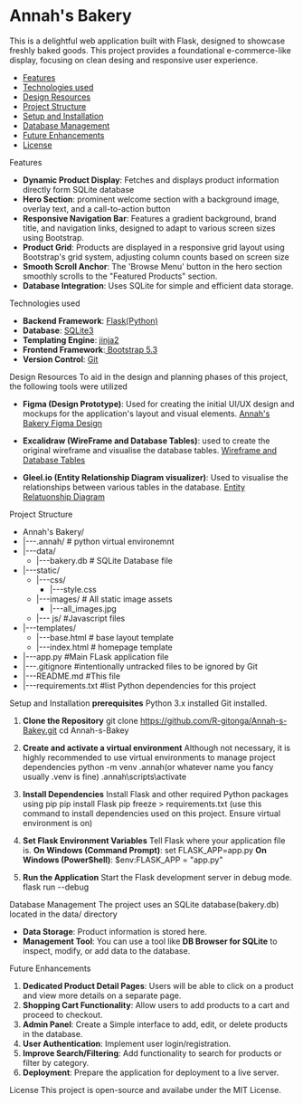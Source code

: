 # Annah's Bakery

This is a delightful web application built with Flask, designed to showcase freshly baked goods. This project provides a foundational e-commerce-like display, focusing on clean desing and responsive user experience.

* [Features](#features)
* [Technologies used](#technologies-used)
* [Design Resources](#design-resources)
* [Project Structure](#project-structure)
* [Setup and Installation](#setup-and-installation)
* [Database Management](#database-management)
* [Future Enhancements](#future-enhancements)
* [License](#license)

Features
* **Dynamic Product Display**: Fetches and displays product information directly form SQLite database
* **Hero Section**: prominent welcome section with a background image, overlay text, and a call-to-action button
* **Responsive Navigation Bar**: Features a gradient background, brand title, and navigation links, designed to adapt to various screen sizes using Bootstrap.
* **Product Grid**: Products are displayed in a responsive grid layout using Bootstrap's grid system, adjusting column counts based on screen size
* **Smooth Scroll Anchor**: The 'Browse Menu' button in the hero section smoothly scrolls to the "Featured Products" section.
* **Database Integration**: Uses SQLite for simple and efficient data storage.

Technologies used
* **Backend Framework**: [Flask(Python)](https://flask.palletsprojects.com/en/stable/)
* **Database**: [SQLite3](https://sqlite.org/index.html)
* **Templating Engine**: [jinja2](https://jinja.palletsprojects.com/en/stable/)
* **Frontend Framework**:[ Bootstrap 5.3](https://getbootstrap.com/)
* **Version Control**: [Git](https://git-scm.com/downloads)

Design Resources
To aid in the design and planning phases of this project, the following tools were utilized
* **Figma (Design Prototype)**: Used for creating the initial UI/UX design and mockups for the application's layout and visual elements.
    [Annah's Bakery Figma Design](https://www.figma.com/design/GLuq36nJJyR3JjDxGlYlxk/Annah-s-Bakery?node-id=16-153&m=dev&t=SamXmvDEVVWDFdMm-1)

* **Excalidraw (WireFrame and Database Tables)**: used to create the original wireframe and visualise the database tables.
    [Wireframe and Database Tables](https://excalidraw.com/#json=iX84712tmU8o82IcS4Gty,Hq0oUYtNSmy5L_NdZWXIPA)

* **Gleel.io (Entity Relationship Diagram visualizer)**: Used to visualise the relationships between various tables in the database.
    [Entity Relatuonship Diagram](https://app.gleek.io/diagrams/-2Xn1HDkrv6RUOMJ1Idbqw)

Project Structure
* Annah's Bakery/
* |---.annah/     # python virtual environemnt
* |---data/
    * |---bakery.db       # SQLite Database file
* |---static/
    * |---css/
        * |---style.css
    * |---images/     # All static image assets
        * |---all_images.jpg
    * |--- js/        #Javascript files
* |---templates/
    * |---base.html       # base layout template 
    * |---index.html      # homepage template
* |---app.py      #Main FLask application file
* |---.gitignore  #intentionally untracked files to be ignored by Git
* |---README.md   #This file
* |---requirements.txt #list Python dependencies for this project

Setup and Installation
**prerequisites**
Python 3.x installed
Git installed.

1. **Clone the Repository**
    git clone https://github.com/R-gitonga/Annah-s-Bakey.git
    cd Annah-s-Bakey

2. **Create and activate a virtual environment**
Although not necessary, it is highly recommended to use virtual environments to manage project dependencies
        python -m venv .annah(or whatever name you fancy usually .venv is fine)
        .annah\scripts\activate

3. **Install Dependencies**
Install Flask and other required Python packages using pip
    pip install Flask
    pip freeze > requirements.txt (use this command to install dependencies used on this project. Ensure virtual environment is on)

4. **Set Flask Environment Variables**
Tell Flask where your application file is.
    **On Windows (Command Prompt)**:
        set FLASK_APP=app.py
    **On Windows (PowerShell)**:
        $env:FLASK_APP = "app.py"

5. **Run the Application**
Start the Flask development server in debug mode.
    flask run --debug

Database Management
The project uses an SQLite database(bakery.db) located in the data/ directory

* **Data Storage**: Product information is stored here.
* **Management Tool**: You can use a tool like **DB Browser for SQLite** to inspect, modify, or add data to the database.

Future Enhancements
1. **Dedicated Product Detail Pages**: Users will be able to click on a product and view more details on a separate page.
2. **Shopping Cart Functionality**: Allow users to add products to a cart and proceed to checkout.
3. **Admin Panel**: Create a Simple interface to add, edit, or delete products in the database.
4. **User Authentication**: Implement user login/registration.
5. **Improve Search/Filtering**: Add functionality to search for products or filter by category.
6. **Deployment**: Prepare the application for deployment to a live server.

License
This project is open-source and availabe under the MIT License.




